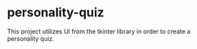 # personality-quiz
This project utilizes UI from the tkinter library in order to create a personality quiz.
